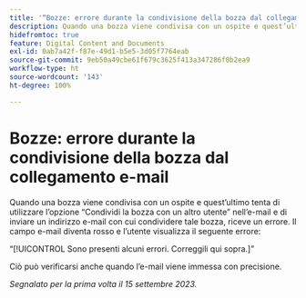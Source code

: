 ```yaml
---
title: '“Bozze: errore durante la condivisione della bozza dal collegamento e-mail”'
description: Quando una bozza viene condivisa con un ospite e quest’ultimo tenta di utilizzare l’opzione Condividi la bozza con un altro utente nell’e-mail e di inviare un indirizzo e-mail con cui condividere tale bozza, riceve un errore. Il campo e-mail diventa rosso e l’utente visualizza un errore.
hidefromtoc: true
feature: Digital Content and Documents
exl-id: 0ab7a42f-f87e-49d1-b5e5-3d05f7764eab
source-git-commit: 9eb50a49cbe61f679c3625f413a347286f0b2ea9
workflow-type: ht
source-wordcount: '143'
ht-degree: 100%

---
```


# Bozze: errore durante la condivisione della bozza dal collegamento e-mail

Quando una bozza viene condivisa con un ospite e quest’ultimo tenta di utilizzare l’opzione “Condividi la bozza con un altro utente” nell’e-mail e di inviare un indirizzo e-mail con cui condividere tale bozza, riceve un errore. Il campo e-mail diventa rosso e l’utente visualizza il seguente errore:

“[!UICONTROL Sono presenti alcuni errori. Correggili qui sopra.]”

Ciò può verificarsi anche quando l’e-mail viene immessa con precisione.

_Segnalato per la prima volta il 15 settembre 2023._
